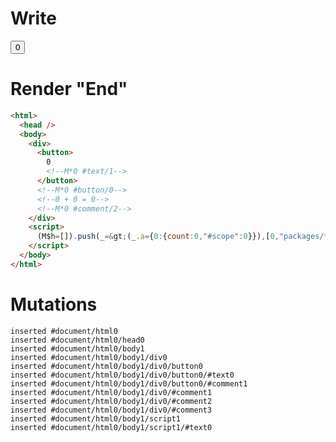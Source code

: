 # Write
  <div><button>0<!M*0 #text/1></button><!M*0 #button/0><!--0 + 0 = 0--><!M*0 #comment/2></div><script>(M$h=[]).push(_=>(_.a={0:{count:0,"#scope":0}}),[0,"packages/translator-tags/src/__tests__/fixtures/html-comment-counter/template.marko_0_count",])</script>


# Render "End"
```html
<html>
  <head />
  <body>
    <div>
      <button>
        0
        <!--M*0 #text/1-->
      </button>
      <!--M*0 #button/0-->
      <!--0 + 0 = 0-->
      <!--M*0 #comment/2-->
    </div>
    <script>
      (M$h=[]).push(_=&gt;(_.a={0:{count:0,"#scope":0}}),[0,"packages/translator-tags/src/__tests__/fixtures/html-comment-counter/template.marko_0_count",])
    </script>
  </body>
</html>
```

# Mutations
```
inserted #document/html0
inserted #document/html0/head0
inserted #document/html0/body1
inserted #document/html0/body1/div0
inserted #document/html0/body1/div0/button0
inserted #document/html0/body1/div0/button0/#text0
inserted #document/html0/body1/div0/button0/#comment1
inserted #document/html0/body1/div0/#comment1
inserted #document/html0/body1/div0/#comment2
inserted #document/html0/body1/div0/#comment3
inserted #document/html0/body1/script1
inserted #document/html0/body1/script1/#text0
```